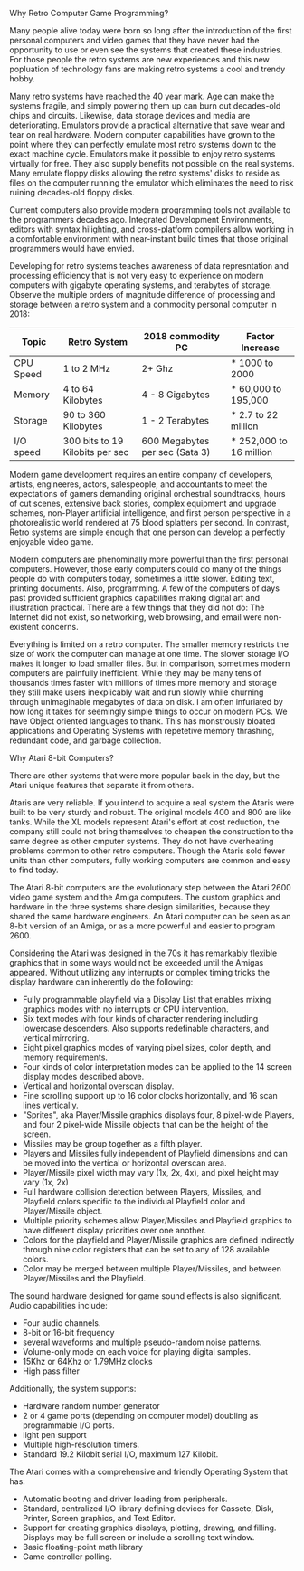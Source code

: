 
Why Retro Computer Game Programming?

Many people alive today were born so long after the introduction of the first personal computers and video games that they have never had the opportunity to use or even see the systems that created these industries.  For those people the retro systems are new experiences and this new popluation of technology fans are making retro systems a cool and trendy hobby.  

Many retro systems have reached the 40 year mark.  Age can make the systems fragile, and simply powering them up can burn out decades-old chips and circuits.  Likewise, data storage devices and media are deteriorating.  Emulators provide a practical alternative that save wear and tear on real hardware.  Modern computer capabilities have grown to the point where they can perfectly emulate most retro systems down to the exact machine cycle.  Emulators make it possible to enjoy retro systems virtually for free.  They also supply benefits not possible on the real systems.  Many emulate floppy disks allowing the retro systems' disks to reside as files on the computer running the emulator which eliminates the need to risk ruining decades-old floppy disks.

Current computers also provide modern programming tools not available to the programmers decades ago.  Integrated Development Environments, editors with syntax hilighting, and cross-platform compilers allow working in a comfortable environment with near-instant build times that those original programmers would have envied.

Developing for retro systems teaches awareness of data represntation and processing efficiency that is not very easy to experience on modern computers with gigabyte operating systems, and terabytes of storage.  Observe the multiple orders of magnitude difference of processing and storage between a retro system and a commodity personal computer in 2018:

Topic | Retro System | 2018 commodity PC | Factor Increase
--- | --- | --- | ---
CPU Speed | 1 to 2 MHz | 2+ Ghz | * 1000 to 2000
Memory | 4 to 64 Kilobytes | 4 - 8 Gigabytes | * 60,000 to 195,000
Storage | 90 to 360 Kilobytes | 1 - 2 Terabytes | * 2.7 to 22 million
I/O speed | 300 bits to 19 Kilobits per sec |  600 Megabytes per sec (Sata 3) | * 252,000 to 16 million

Modern game development requires an entire company of developers, artists, engineeres, actors, salespeople, and accountants to meet the expectations of gamers demanding original orchestral soundtracks, hours of cut scenes, extensive back stories, complex equipment and upgrade schemes, non-Player artificial intelligence, and first person perspective in a photorealistic world rendered at 75 blood splatters per second.   In contrast, Retro systems are simple enough that one person can develop a perfectly enjoyable video game.

Modern computers are phenominally more powerful than the first personal computers.  However, those early computers could do many of the things people do with computers today, sometimes a little slower.  Editing text, printing documents.  Also, programming.  A few of the computers of days past provided sufficient graphics capabilities making digital art and illustration practical.  There are a few things that they did not do:  The Internet did not exist, so networking, web browsing, and email were non-existent concerns.

Everything is limited on a retro computer.  The smaller memory restricts the size of work the computer can manage at one time.  The slower storage I/O makes it longer to load smaller files.  But in comparison, sometimes modern computers are painfully inefficient.  While they may be many tens of thousands times faster with millions of times more memory and storage they still make users inexplicably wait and run slowly while churning through unimaginable megabytes of data on disk.  I am often infuriated by how long it takes for seemingly simple things to occur on modern PCs.  We have Object oriented languages to thank.  This has monstrously bloated applications and Operating Systems with repetetive memory thrashing, redundant code, and garbage collection.


Why Atari 8-bit Computers?

There are other systems that were more popular back in the day, but the Atari unique features that separate it from others.

Ataris are very reliable.  If you intend to acquire a real system the Ataris were built to be very sturdy and robust.  The original models 400 and 800 are like tanks.  While the XL models represent Atari's effort at cost reduction, the company still could not bring themselves to cheapen the construction to the same degree as other cmputer systems.  They do not have overheating problems common to other retro computers.  Though the Ataris sold fewer units than other computers, fully working computers are common and easy to find today.

The Atari 8-bit computers are the evolutionary step between the Atari 2600 video game system and the Amiga computers.  The custom graphics and hardware in the three systems share design similarities, because they shared the same hardware engineers.  An Atari computer can be seen as an 8-bit version of an Amiga, or as a more powerful and easier to program 2600.

Considering the Atari was designed in the 70s it has remarkably flexible graphics that in some ways would not be exceeded until the Amigas appeared.  Without utilizing any interrupts or complex timing tricks the display hardware can inherently do the following:

- Fully programmable playfield via a Display List that enables mixing graphics modes with no interrupts or CPU intervention.
- Six text modes with four kinds of character rendering including lowercase descenders.  Also supports redefinable characters, and vertical mirroring.
- Eight pixel graphics modes of varying pixel sizes, color depth, and memory requirements.
- Four kinds of color interpretation modes can be applied to the 14 screen display modes described above.
- Vertical and horizontal overscan display.
- Fine scrolling support up to 16 color clocks horizontally, and 16 scan lines vertically.
- "Sprites", aka Player/Missile graphics displays four, 8 pixel-wide Players, and four 2 pixel-wide Missile objects that can be the height of the screen.
- Missiles may be group together as a fifth player.
- Players and Missiles fully independent of Playfield dimensions and can be moved into the vertical or horizontal overscan area.
- Player/Missile pixel width may vary (1x, 2x, 4x), and pixel height may vary (1x, 2x)
- Full hardware collision detection between Players, Missiles, and Playfield colors specific to the individual Playfield color and Player/Missile object.
- Multiple priority schemes allow Player/Missiles and Playfield graphics to have different display priorities over one another. 
- Colors for the playfield and Player/Missile graphics are defined indirectly through nine color registers that can be set to any of 128 available colors.
- Color may be merged between multiple Player/Missiles, and between Player/Missiles and the Playfield.

The sound hardware designed for game sound effects is also significant.  Audio capabilities include:

- Four audio channels.
- 8-bit or 16-bit frequency 
- several waveforms and multiple pseudo-random noise patterns.
- Volume-only mode on each voice for playing digital samples.
- 15Khz or 64Khz or 1.79MHz clocks
- High pass filter

Additionally, the system supports:

- Hardware random number generator
- 2 or 4 game ports (depending on computer model) doubling as programmable I/O ports.
- light pen support
- Multiple high-resolution timers.
- Standard 19.2 Kilobit serial I/O, maximum 127 Kilobit.

The Atari comes with a comprehensive and friendly Operating System that has:

- Automatic booting and driver loading from peripherals.
- Standard, centralized I/O library defining devices for Cassete, Disk, Printer, Screen graphics, and Text Editor.
- Support for creating graphics displays, plotting, drawing, and filling.  Displays may be full screen or include a scrolling text window.
- Basic floating-point math library
- Game controller polling.

